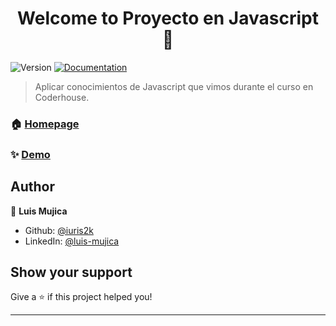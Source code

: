 <h1 align="center">Welcome to Proyecto en Javascript 👋</h1>
<p>
  <img alt="Version" src="https://img.shields.io/badge/version-1.0.0-blue.svg?cacheSeconds=2592000" />
  <a href="https://iuris2k.github.io/LMProyecto/" target="_blank">
    <img alt="Documentation" src="https://img.shields.io/badge/documentation-yes-brightgreen.svg" />
  </a>
</p>

> Aplicar conocimientos de Javascript que vimos durante el curso en Coderhouse.

### 🏠 [Homepage](https://iuris2k.github.io/LMProyecto/)

### ✨ [Demo](https://iuris2k.github.io/LMProyecto/)

## Author

👤 **Luis Mujica**

- Github: [@iuris2k](https://github.com/iuris2k)
- LinkedIn: [@luis-mujica](https://linkedin.com/in/luis-mujica)

## Show your support

Give a ⭐️ if this project helped you!

---
